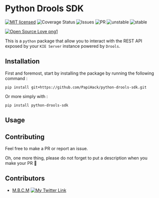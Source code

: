 # Python Drools SDK

[![MIT licensed](https://img.shields.io/badge/license-mit-blue?style=for-the-badge&logo=appveyor)](./LICENSE)
![Coverage Status](https://img.shields.io/badge/coverage-95.24%25-brightgreen?style=for-the-badge&logo=appveyor)
![Issues](https://img.shields.io/github/issues/PapiHack/python-drools-sdk?style=for-the-badge&logo=appveyor)
![PR](https://img.shields.io/github/issues-pr/PapiHack/python-drools-sdk?style=for-the-badge&logo=appveyor)
![unstable](https://img.shields.io/badge/unstable-dev--master-orange?style=for-the-badge&logo=appveyor)
![stable](https://img.shields.io/badge/STABLE-v0.0.1-blue?style=for-the-badge&logo=appveyor)

[![Open Source Love png1](https://badges.frapsoft.com/os/v1/open-source.png?v=103)](https://github.com/ellerbrock/open-source-badges/)

This is a `python` package that allow you to interact with the REST API exposed by your `KIE Server` instance powered by `Drools`.

## Installation

First and foremost, start by installing the package by running the following command : 

```
pip install git+https://github.com/PapiHack/python-drools-sdk.git
```

Or more simply with :

```
pip install python-drools-sdk
```

## Usage



## Contributing

Feel free to make a PR or report an issue.

Oh, one more thing, please do not forget to put a description when you make your PR 🙂

## Contributors

- [M.B.C.M](https://itdev.sn)
[![My Twitter Link](https://img.shields.io/twitter/follow/the_it_dev?style=social)](https://twitter.com/the_it_dev)